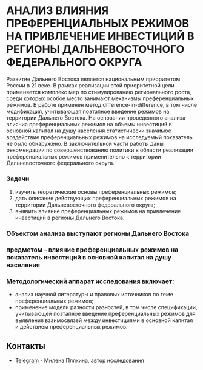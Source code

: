 # АНАЛИЗ ВЛИЯНИЯ ПРЕФЕРЕНЦИАЛЬНЫХ РЕЖИМОВ НА ПРИВЛЕЧЕНИЕ ИНВЕСТИЦИЙ В РЕГИОНЫ ДАЛЬНЕВОСТОЧНОГО ФЕДЕРАЛЬНОГО ОКРУГА

Развитие Дальнего Востока является национальным приоритетом России в 21 веке. В рамках реализации этой приоритетной цели применяется комплекс мер по стимулированию регионального роста, среди которых особое место занимают механизмы преференциальных режимов. В работе применен метод difference-in-difference, в том числе модификация, учитывающая поэтапное введение режимов на территории Дальнего Востока. На основании проведенного анализа влияния преференциальных режимов на объемы инвестиций в основной капитал на душу населения статистически значимое воздействие преференциальных режимов на исследуемый показатель не было обнаружено. В заключительной части работы даны рекомендации по совершенствованию политики в области реализации преференциальных режимов применительно к территории Дальневосточного федерального округа.

### Задачи
1) изучить теоретические основы преференциальных режимов;
2) дать описание действующих преференциальных режимов на территории Дальневосточного федерального округа;
3) выявить влияние преференциальных режимов на привлечение инвестиций в регионы Дальнего Востока.

### Объектом анализа выступают регионы Дальнего Востока
### предметом – влияние преференциальных режимов на показатель инвестиций в основной капитал на душу населения

### Методологический аппарат исследования включает:
- анализ научной литературы и правовых источников по теме преференциальных режимов;
- применение модели разности разностей, в  том числе спецификации, учитывающей поэтапное введение преференциальных режимов для выявления взаимосвязей между инвестициями в основной капитал и действием преференциальных режимов.

Контакты
--------
- [Telegram](https://t.me/mlmlplplaa) - Милена Плякина, автор исследования
